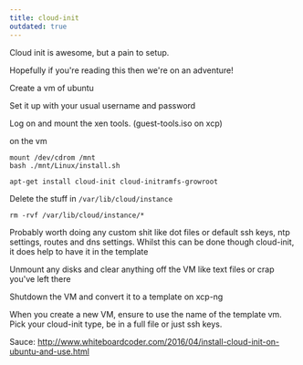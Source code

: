 ```yaml
---
title: cloud-init
outdated: true
---
```


Cloud init is awesome, but a pain to setup.



Hopefully if you're reading this then we're on an adventure!



Create a vm of ubuntu

Set it up with your usual username and password

Log on and mount the xen tools. (guest-tools.iso on xcp)

on the vm

```shell
mount /dev/cdrom /mnt
bash ./mnt/Linux/install.sh
```

```shell
apt-get install cloud-init cloud-initramfs-growroot
```

Delete the stuff in `/var/lib/cloud/instance`

```
rm -rvf /var/lib/cloud/instance/*
```

Probably worth doing any custom shit like dot files or default ssh keys, ntp settings, routes and dns settings. Whilst this can be done though cloud-init, it does help to have it in the template



Unmount any disks and clear anything off the VM like text files or crap you've left there

Shutdown the VM and convert it to a template on xcp-ng



When you create a new VM, ensure to use the name of the template vm. Pick your cloud-init type, be in a full file or just ssh keys.



Sauce: http://www.whiteboardcoder.com/2016/04/install-cloud-init-on-ubuntu-and-use.html